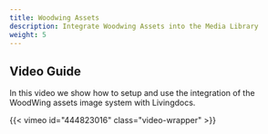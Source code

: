 ```yaml
---
title: Woodwing Assets
description: Integrate Woodwing Assets into the Media Library
weight: 5
---
```


## Video Guide

In this video we show how to setup and use the integration of the WoodWing assets image system with Livingdocs.

{{< vimeo id="444823016" class="video-wrapper" >}}
